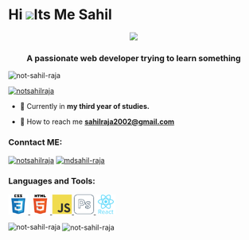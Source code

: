 Hi ![](https://user-images.githubusercontent.com/18350557/176309783-0785949b-9127-417c-8b55-ab5a4333674e.gif)Its Me Sahil
=============================================================================================================================

<p align="center">
<img src="https://github.com/Not-Sahil-Raja/Not-Sahil-Raja/assets/145694814/b30e7ce8-67cf-4439-8a27-31ec16a0d90e" />
</p>


<h3 align="center">A passionate web developer trying to learn something</h3>

<p align="left"> <img src="https://komarev.com/ghpvc/?username=not-sahil-raja&label=Profile%20views&color=0e75b6&style=flat" alt="not-sahil-raja" /> </p>

<p align="left"> <a href="https://twitter.com/notsahilraja" target="blank"><img src="https://img.shields.io/twitter/follow/notsahilraja?logo=twitter&style=for-the-badge" alt="notsahilraja" /></a> </p>

- 🌱 Currently in **my third year of studies.**

- 📧 How to reach me **sahilraja2002@gmail.com**

<h3 align="left">Conntact ME:</h3>
<p align="left">
<a href="https://twitter.com/notsahilraja" target="blank"><img align="center" src="https://raw.githubusercontent.com/rahuldkjain/github-profile-readme-generator/master/src/images/icons/Social/twitter.svg" alt="notsahilraja" height="30" width="40" /></a>
<a href="https://linkedin.com/in/mdsahil-raja" target="blank"><img align="center" src="https://raw.githubusercontent.com/rahuldkjain/github-profile-readme-generator/master/src/images/icons/Social/linked-in-alt.svg" alt="mdsahil-raja" height="30" width="40" /></a>
</p>

<h3 align="left">Languages and Tools:</h3>
<p align="left"> <a href="https://www.w3schools.com/css/" target="_blank" rel="noreferrer"> <img src="https://raw.githubusercontent.com/devicons/devicon/master/icons/css3/css3-original-wordmark.svg" alt="css3" width="40" height="40"/> </a> <a href="https://www.w3.org/html/" target="_blank" rel="noreferrer"> <img src="https://raw.githubusercontent.com/devicons/devicon/master/icons/html5/html5-original-wordmark.svg" alt="html5" width="40" height="40"/> </a> <a href="https://developer.mozilla.org/en-US/docs/Web/JavaScript" target="_blank" rel="noreferrer"> <img src="https://raw.githubusercontent.com/devicons/devicon/master/icons/javascript/javascript-original.svg" alt="javascript" width="40" height="40"/> </a> <a href="https://www.photoshop.com/en" target="_blank" rel="noreferrer"> <img src="https://raw.githubusercontent.com/devicons/devicon/master/icons/photoshop/photoshop-line.svg" alt="photoshop" width="40" height="40"/> </a> <a href="https://reactjs.org/" target="_blank" rel="noreferrer"> <img src="https://raw.githubusercontent.com/devicons/devicon/master/icons/react/react-original-wordmark.svg" alt="react" width="40" height="40"/> </a> </p>

<p><img align="left" src="https://github-readme-stats.vercel.app/api/top-langs?username=not-sahil-raja&show_icons=true&locale=en&layout=compact&theme=date_night" alt="not-sahil-raja" /></p>

<p>&nbsp;<img align="center" src="https://github-readme-stats.vercel.app/api?username=not-sahil-raja&show_icons=true&locale=en&theme=date_night" alt="not-sahil-raja" /></p>

